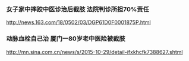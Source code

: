 ### 女子家中摔跤中医诊治后截肢 法院判诊所担70%责任
http://news.163.com/18/0502/03/DGP61D0F0001875P.html
### 动脉血栓自己治 厦门一80岁老中医险被截肢
http://mn.sina.com.cn/news/s/2015-10-29/detail-ifxkhcfk7388627.shtml